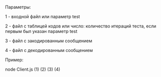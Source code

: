 Параметры:

1 - входной файл или параметр test

2 - файл с таблицей кодов или число: количество итераций теста, если первым был указан параметр test

3 - файл с закодированным сообщением

4 - файл с декодированным сообщением

Пример:

node Client.js (1) (2) (3) (4)
